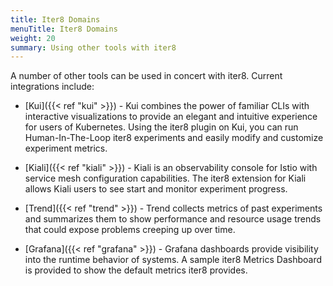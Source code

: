 ```yaml
---
title: Iter8 Domains
menuTitle: Iter8 Domains
weight: 20
summary: Using other tools with iter8
---
```


A number of other tools can be used in concert with iter8. Current integrations include:

- [Kui]({{< ref "kui" >}}) - Kui combines the power of familiar CLIs with interactive visualizations to provide an elegant and intuitive experience for users of Kubernetes.
Using the iter8 plugin on Kui, you can run Human-In-The-Loop iter8 experiments and easily modify and customize experiment metrics.

- [Kiali]({{< ref "kiali" >}}) - Kiali is an observability console for Istio with service mesh configuration capabilities.
The iter8 extension for Kiali allows Kiali users to see start and monitor experiment progress.

- [Trend]({{< ref "trend" >}}) - Trend collects metrics of past experiments and summarizes them to show performance and resource usage trends that could expose problems creeping up over time.

- [Grafana]({{< ref "grafana" >}}) - Grafana dashboards provide visibility into the runtime behavior of systems. A sample iter8 Metrics Dashboard is provided to show the default metrics iter8 provides.

